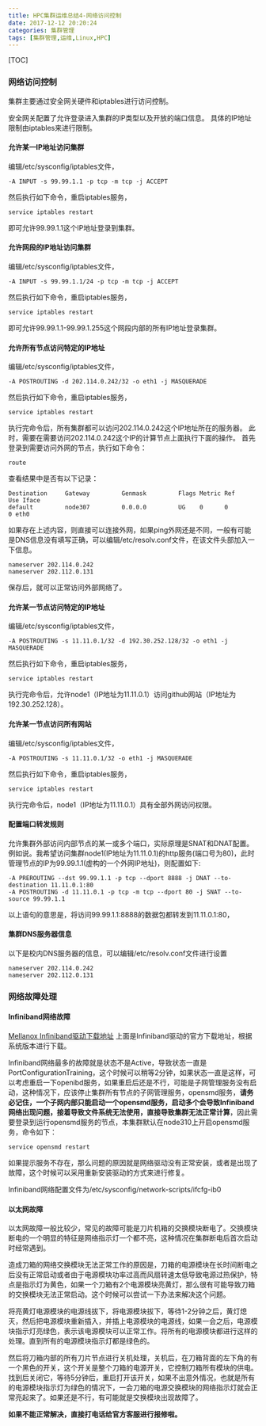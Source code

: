 ```yaml
---
title: HPC集群运维总结4-网络访问控制
date: 2017-12-12 20:20:24
categories: 集群管理
tags: [集群管理,运维,Linux,HPC]
---
```


[TOC]



### 网络访问控制
集群主要通过安全网关硬件和iptables进行访问控制。

安全网关配置了允许登录进入集群的IP类型以及开放的端口信息。
具体的IP地址限制由iptables来进行限制。

#### 允许某一IP地址访问集群
编辑/etc/sysconfig/iptables文件，
```
-A INPUT -s 99.99.1.1 -p tcp -m tcp -j ACCEPT
```
<!-- more -->
然后执行如下命令，重启iptables服务，
```
service iptables restart
```
即可允许99.99.1.1这个IP地址登录到集群。

#### 允许网段的IP地址访问集群
编辑/etc/sysconfig/iptables文件，
```
-A INPUT -s 99.99.1.1/24 -p tcp -m tcp -j ACCEPT
```

然后执行如下命令，重启iptables服务，
```
service iptables restart
```

即可允许99.99.1.1-99.99.1.255这个网段内部的所有IP地址登录集群。

#### 允许所有节点访问特定的IP地址
编辑/etc/sysconfig/iptables文件，
```
-A POSTROUTING -d 202.114.0.242/32 -o eth1 -j MASQUERADE
```

然后执行如下命令，重启iptables服务，
```
service iptables restart
```
执行完命令后，所有集群都可以访问202.114.0.242这个IP地址所在的服务器。
此时，需要在需要访问202.114.0.242这个IP的计算节点上面执行下面的操作。
首先登录到需要访问外网的节点，执行如下命令：
```
route
```

查看结果中是否有以下记录：
```
Destination     Gateway         Genmask         Flags Metric Ref    Use Iface
default         node307         0.0.0.0         UG    0      0        0 eth0
```

如果存在上述内容，则直接可以连接外网，如果ping外网还是不同，一般有可能是DNS信息没有填写正确，可以编辑/etc/resolv.conf文件，在该文件头部加入一下信息。
```
nameserver 202.114.0.242
nameserver 202.112.0.131
```
保存后，就可以正常访问外部网络了。

#### 允许某一节点访问特定的IP地址
编辑/etc/sysconfig/iptables文件，
```
-A POSTROUTING -s 11.11.0.1/32 -d 192.30.252.128/32 -o eth1 -j MASQUERADE
```

然后执行如下命令，重启iptables服务，
```
service iptables restart
```
执行完命令后，允许node1（IP地址为11.11.0.1）访问github网站（IP地址为192.30.252.128）。

#### 允许某一节点访问所有网站
编辑/etc/sysconfig/iptables文件，
```
-A POSTROUTING -s 11.11.0.1/32 -o eth1 -j MASQUERADE
```

然后执行如下命令，重启iptables服务，
```
service iptables restart
```
执行完命令后，node1（IP地址为11.11.0.1）具有全部外网访问权限。

#### 配置端口转发规则
允许集群外部访问内部节点的某一或多个端口，实际原理是SNAT和DNAT配置。
例如说。我希望访问集群node1(IP地址为11.11.0.1)的http服务(端口号为80)，此时管理节点的IP为99.99.1.1(虚构的一个外网IP地址)，则配置如下:

```
-A PREROUTING --dst 99.99.1.1 -p tcp --dport 8888 -j DNAT --to-destination 11.11.0.1:80
-A POSTROUTING -d 11.11.0.1 -p tcp -m tcp --dport 80 -j SNAT --to-source 99.99.1.1
```

以上语句的意思是，将访问99.99.1.1:8888的数据包都转发到11.11.0.1:80，

#### 集群DNS服务器信息
以下是校内DNS服务器的信息，可以编辑/etc/resolv.conf文件进行设置
```
nameserver 202.114.0.242
nameserver 202.112.0.131
```

### 网络故障处理

#### Infiniband网络故障
<span id="Infiniband"></span>
[Mellanox Infiniband驱动下载地址](http://www.mellanox.com/page/software_overview_ib)
上面是Infiniband驱动的官方下载地址，根据系统版本进行下载。

Infiniband网络最多的故障就是状态不是Active，导致状态一直是PortConfigurationTraining，这个时候可以稍等2分钟，如果状态一直是这样，可以考虑重启一下openibd服务，如果重启后还是不行，可能是子网管理服务没有启动，这种情况下，应该停止集群所有节点的子网管理服务，opensmd服务，**请务必记住，一个子网内部只能启动一个opensmd服务，启动多个会导致Infiniband网络出现问题，接着导致文件系统无法使用，直接导致集群无法正常计算**，因此需要登录到运行opensmd服务的节点，<span id = "ibpro">本集群默认在node310上开启opensmd服务，</span>命令如下：
```
service opensmd restart
```

如果提示服务不存在，那么问题的原因就是网络驱动没有正常安装，或者是出现了故障，这个时候可以采用重新安装驱动的方式来进行修复。

Infiniband网络配置文件为/etc/sysconfig/network-scripts/ifcfg-ib0

#### 以太网故障

以太网故障一般比较少，常见的故障可能是刀片机箱的交换模块断电了。交换模块断电的一个明显的特征是网络指示灯一个都不亮，这种情况在集群断电后首次启动时经常遇到。

<span id = "power_module_error"></span>
造成刀箱的网络交换模块无法正常工作的原因是，刀箱的电源模块在长时间断电之后没有正常启动或者由于电源模块功率过高而风扇转速太低导致电源过热保护，特点是指示灯为黄色，如果一个刀箱有2个电源模块亮黄灯，那么很有可能导致刀箱的交换模块无法正常启动。这个时候可以尝试一下办法来解决这个问题。

将亮黄灯电源模块的电源线拔下，将电源模块拔下，等待1-2分钟之后，黄灯熄灭，然后把电源模块重新插入，并插上电源模块的电源线，如果一会之后，电源模块指示灯亮绿色，表示该电源模块可以正常工作。将所有的电源模块都进行这样的处理。直到所有的电源模块指示灯都是绿色的。

然后将刀箱内部的所有刀片节点进行关机处理，关机后，在刀箱背面的左下角的有一个黑色的开关，这个开关是整个刀箱的电源开关，它控制刀箱所有模块的供电。找到后关闭它，等待5分钟后，重启打开该开关，如果不出意外情况，也就是所有的电源模块指示灯为绿色的情况下，一会刀箱的电源交换模块的网络指示灯就会正常亮起来了。如果还是不行，有可能就是交换模块出现故障了。

**如果不能正常解决，直接打电话给官方客服进行报修啦。**

